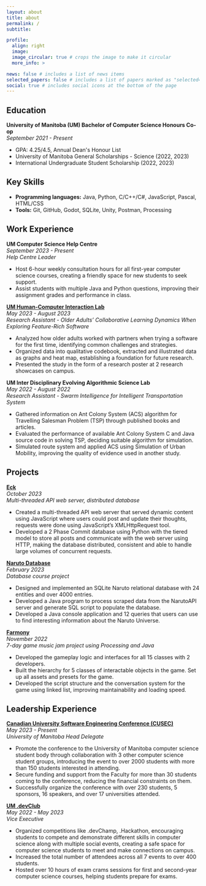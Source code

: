 ```yaml
---
layout: about
title: about
permalink: /
subtitle:

profile:
  align: right
  image:
  image_circular: true # crops the image to make it circular
  more_info: >

news: false # includes a list of news items
selected_papers: false # includes a list of papers marked as "selected={true}"
social: true # includes social icons at the bottom of the page
---
```


## Education

**University of Manitoba (UM) Bachelor of Computer Science Honours Co-op**  
*September 2021 - Present*  
- GPA: 4.25/4.5, Annual Dean's Honour List
- University of Manitoba General Scholarships - Science (2022, 2023)
- International Undergraduate Student Scholarship (2022, 2023)

## Key Skills

- **Programming languages:** Java, Python, C/C++/C#, JavaScript, Pascal, HTML/CSS
- **Tools:** Git, GitHub, Godot, SQLite, Unity, Postman, Processing

## Work Experience

**UM Computer Science Help Centre**  
*September 2023 - Present*  
*Help Centre Leader*  
- Host 6-hour weekly consultation hours for all first-year computer science courses, creating a friendly space for new students to seek support.
- Assist students with multiple Java and Python questions, improving their assignment grades and performance in class.

[**UM Human-Computer Interaction Lab**](https://hci.cs.umanitoba.ca/projects-and-research/details/collaborative-learning-for-feature-rich-software)  
*May 2023 - August 2023*  
*Research Assistant - Older Adults’ Collaborative Learning Dynamics When Exploring Feature-Rich Software*  
- Analyzed how older adults worked with partners when trying a software for the first time, identifying common challenges and strategies.
- Organized data into qualitative codebook, extracted and illustrated data as graphs and heat map, establishing a foundation for future research.
- Presented the study in the form of a research poster at 2 research showcases on campus.

**UM Inter Disciplinary Evolving Algorithmic Science Lab**  
*May 2022 - August 2022*  
*Research Assistant - Swarm Intelligence for Intelligent Transportation System*  
- Gathered information on Ant Colony System (ACS) algorithm for Travelling Salesman Problem (TSP) through published books and articles.
- Evaluated the performance of available Ant Colony System C and Java source code in solving TSP, deciding suitable algorithm for simulation.
- Simulated route system and applied ACS using Simulation of Urban Mobility, improving the quality of evidence used in another study.

## Projects

[**Eck**](https://github.com/MinhPhan23/Eck)  
*October 2023*  
*Multi-threaded API web server, distributed database*  
- Created a multi-threaded API web server that served dynamic content using JavaScript where users could post and update their thoughts, requests were done using JavaScript’s XMLHttpRequest tool.
- Developed a 2 Phase Commit database using Python with the tiered model to store all posts and communicate with the web server using HTTP, making the database distributed, consistent and able to handle large volumes of concurrent requests.

[**Naruto Database**](https://github.com/CarsonDDD/3380project)  
*February 2023*  
*Database course project*  
- Designed and implemented an SQLite Naruto relational database with 24 entities and over 4000 entries.
- Developed a Java program to process scraped data from the NarutoAPI server and generate SQL script to populate the database.
- Developed a Java console application and 12 queries that users can use to find interesting information about the Naruto Universe.

[**Farmony**](https://github.com/MinhPhan23/Farmony)  
*November 2022*  
*7-day game music jam project using Processing and Java*  
- Developed the gameplay logic and interfaces for all 15 classes with 2 developers.
- Built the hierarchy for 5 classes of interactable objects in the game. Set up all assets and presets for the game.
- Developed the script structure and the conversation system for the game using linked list, improving maintainability and loading speed.

## Leadership Experience

[**Canadian University Software Engineering Conference (CUSEC)**](https://2024.cusec.net/)  
*May 2023 - Present*  
*University of Manitoba Head Delegate*  
- Promote the conference to the University of Manitoba computer science student body through collaboration with 3 other computer science student groups, introducing the event to over 2000 students with more than 150 students interested in attending.
- Secure funding and support from the Faculty for more than 30 students coming to the conference, reducing the financial constraints on them.
- Successfully organize the conference with over 230 students, 5 sponsors, 16 speakers, and over 17 universities attended.

[**UM .devClub**](https://devclub.ca/)  
*May 2022 - May 2023*  
*Vice Executive*  
- Organized competitions like .devChamp, .Hackathon, encouraging students to compete and demonstrate different skills in computer science along with multiple social events, creating a safe space for computer science students to meet and make connections on campus.
- Increased the total number of attendees across all 7 events to over 400 students.
- Hosted over 10 hours of exam crams sessions for first and second-year computer science courses, helping students prepare for exams.
